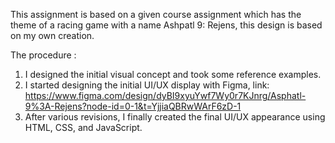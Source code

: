 This assignment is based on a given course assignment which has the theme of a racing game with a name Ashpatl 9: Rejens, this design is based on my own creation. 

The procedure :
1. I designed the initial visual concept and took some reference examples.
2. I started designing the initial UI/UX display with Figma, link: https://www.figma.com/design/dyBI9xyuYwf7Wy0r7KJnrg/Asphatl-9%3A-Rejens?node-id=0-1&t=YjjiaQBRwWArF6zD-1
3. After various revisions, I finally created the final UI/UX appearance using HTML, CSS, and JavaScript.
